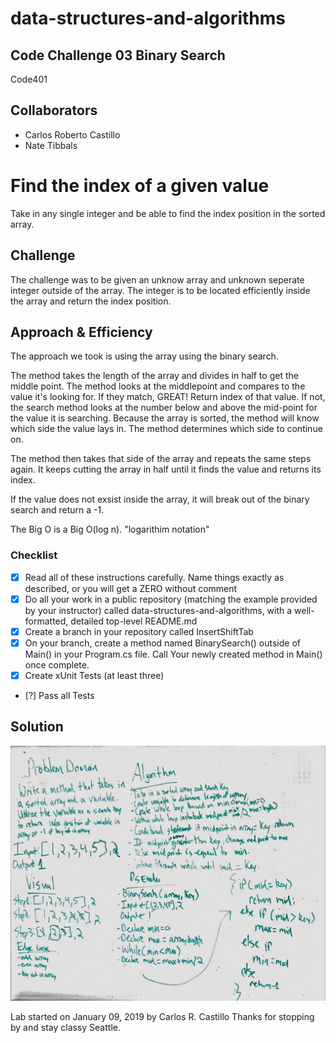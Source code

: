 # data-structures-and-algorithms
## Code Challenge 03 Binary Search
Code401 

## Collaborators
- Carlos Roberto Castillo
- Nate Tibbals


# Find the index of a given value
<!-- Short summary or background information -->
Take in any single integer and be able to find the index position in the sorted array.

## Challenge
<!-- Description of the challenge -->
The challenge was to be given an unknow array and unknown seperate integer outside of the array.  The integer is to be located efficiently inside the array and return the index position.

## Approach & Efficiency

<!-- What approach did you take? Why? What is the Big O space/time for this approach? -->
The approach we took is using the array using the binary search.

The method takes the length of the array and divides in half to get the middle point.  The method looks at the middlepoint and compares to the value it's looking for.  If they match, GREAT!  Return index of that value.  If not, the search method looks at the number below and above the mid-point for the value it is searching.  Because the array is sorted, the method will know which side the value lays in.  The method determines which side to continue on.

The method then takes that side of the array and repeats the same steps again.
It keeps cutting the array in half until it finds the value and returns its index.

If the value does not exsist inside the array, it will break out of the binary search and return a -1.

The Big O is a Big O(log n). "logarithim notation"

### Checklist

- [x] Read all of these instructions carefully. Name things exactly as described, or you will get a ZERO without comment
- [x] Do all your work in a public repository (matching the example provided by your instructor) called data-structures-and-algorithms, with a well-formatted, detailed top-level README.md
- [x] Create a branch in your repository called InsertShiftTab
- [x] On your branch, create a method named BinarySearch() outside of Main() in your Program.cs file. Call Your newly created method in Main() once complete.
- [x] Create xUnit Tests (at least three)
- [?] Pass all Tests

## Solution
<!-- Embedded whiteboard image -->
![](../../assets/BinarySearch.JPG?raw=true)

Lab started on January 09, 2019 by Carlos R. Castillo
Thanks for stopping by and stay classy Seattle.
